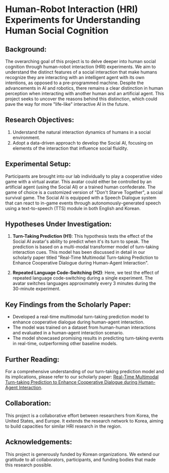 # Human-Robot Interaction (HRI) Experiments for Understanding Human Social Cognition

## Background:
The overarching goal of this project is to delve deeper into human social cognition through human-robot interaction (HRI) experiments. We aim to understand the distinct features of a social interaction that make humans recognize they are interacting with an intelligent agent with its own intentions, as opposed to a pre-programmed machine. Despite the advancements in AI and robotics, there remains a clear distinction in human perception when interacting with another human and an artificial agent. This project seeks to uncover the reasons behind this distinction, which could pave the way for more "life-like" interactive AI in the future.

## Research Objectives:
1. Understand the natural interaction dynamics of humans in a social environment.
2. Adopt a data-driven approach to develop the Social AI, focusing on elements of the interaction that influence social fluidity.

## Experimental Setup:
Participants are brought into our lab individually to play a cooperative video game with a virtual avatar. This avatar could either be controlled by an artificial agent (using the Social AI) or a trained human confederate. The game of choice is a customized version of "Don't Starve Together", a social survival game. The Social AI is equipped with a Speech Dialogue system that can react to in-game events through autonomously-generated speech using a text-to-speech (TTS) module in both English and Korean.

## Hypotheses Under Investigation:
1. **Turn-Taking Prediction (H1)**: This hypothesis tests the effect of the Social AI avatar's ability to predict when it's its turn to speak. The prediction is based on a multi-modal transformer model of turn-taking interaction cues. This model has been discussed in detail in our scholarly paper titled "Real-Time Multimodal Turn-taking Prediction to Enhance Cooperative Dialogue during Human-Agent Interaction".
   
2. **Repeated Language Code-Switching (H2)**: Here, we test the effect of repeated language code-switching during a single experiment. The avatar switches languages approximately every 3 minutes during the 30-minute experiment.

## Key Findings from the Scholarly Paper:
- Developed a real-time multimodal turn-taking prediction model to enhance cooperative dialogue during human-agent interaction.
- The model was trained on a dataset from human-human interactions and evaluated in a human-agent interaction scenario.
- The model showcased promising results in predicting turn-taking events in real-time, outperforming other baseline models.

## Further Reading:
For a comprehensive understanding of our turn-taking prediction model and its implications, please refer to our scholarly paper: [Real-Time Multimodal Turn-taking Prediction to Enhance Cooperative Dialogue during Human-Agent Interaction](https://drive.google.com/file/d/1Kh-XhDySf9iaQDU4lKtb9ckFcuWw3C1m/view?usp=drive_link).

## Collaboration:
This project is a collaborative effort between researchers from Korea, the United States, and Europe. It extends the research network to Korea, aiming to build capacities for similar HRI research in the region.

## Acknowledgements:
This project is generously funded by Korean organizations. We extend our gratitude to all collaborators, participants, and funding bodies that made this research possible.
